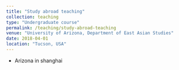 ```yaml
---
title: "Study abroad teaching"
collection: teaching
type: "Undergraduate course"
permalink: /teaching/study-abroad-teaching
venue: "University of Arizona, Department of East Asian Studies"
date: 2018-04-01
location: "Tucson, USA"
---
```


* Arizona in shanghai


